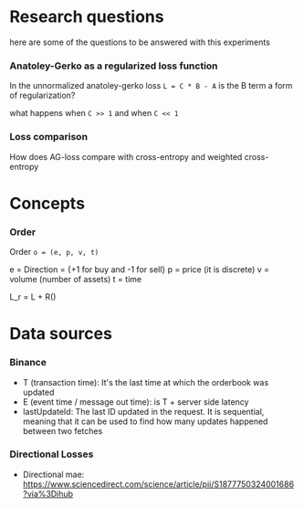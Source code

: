 # Research questions

here are some of the questions to be answered with this experiments

### Anatoley-Gerko as a regularized loss function

In the unnormalized anatoley-gerko loss `L = C * B - A` is the B term a form of regularization?

what happens when `C >> 1` and when `C << 1`

### Loss comparison

How does AG-loss compare with cross-entropy and weighted cross-entropy

# Concepts

### Order

Order `o = (e, p, v, t)`

e = Direction = {+1 for buy and -1 for sell}
p = price (it is discrete)
v = volume (number of assets)
t = time

L_r = L + R()

# Data sources

### Binance

- T (transaction time): It's the last time at which the orderbook was updated
- E (event time / message out time): is T + server side latency
- lastUpdateId: The last ID updated in the request. It is sequential, meaning that it can be used to find how many
updates happened between two fetches

### Directional Losses

- Directional mae: https://www.sciencedirect.com/science/article/pii/S1877750324001686?via%3Dihub

